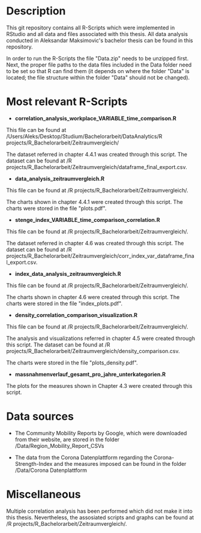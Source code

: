 # Description
This git repository contains all R-Scripts which were implemented in RStudio and all data and files associated with this thesis. All data analysis conducted in Aleksandar Maksimovic's bachelor thesis can be found in this repository.

In order to run the R-Scripts the file "Data.zip" needs to be unzipped first. Next, the proper file paths to the data files included in the Data folder need to be set so that R can find them (it depends on where the folder "Data" is located; the file structure within the folder "Data" should not be changed).


# Most relevant R-Scripts

 - **correlation_analysis_workplace_VARIABLE_time_comparison.R**

This file can be found at /Users/Aleks/Desktop/Studium/Bachelorarbeit/DataAnalytics/R projects/R_Bachelorarbeit/Zeitraumvergleich/

The dataset referred in chapter 4.4.1 was created through this script. The dataset can be found at 
/R projects/R_Bachelorarbeit/Zeitraumvergleich/dataframe_final_export.csv.

- **data_analysis_zeitraumvergleich.R**

This file can be found at /R projects/R_Bachelorarbeit/Zeitraumvergleich/.

The charts shown in chapter 4.4.1 were created through this script. The charts were stored in the file "plots.pdf".

 - **stenge_index_VARIABLE_time_comparison_correlation.R**

This file can be found at /R projects/R_Bachelorarbeit/Zeitraumvergleich/.

The dataset referred in chapter 4.6 was created through this script. The dataset can be found at 
/R projects/R_Bachelorarbeit/Zeitraumvergleich/corr_index_var_dataframe_final_export.csv.

- **index_data_analysis_zeitraumvergleich.R**

This file can be found at /R projects/R_Bachelorarbeit/Zeitraumvergleich/.

The charts shown in chapter 4.6 were created through this script. The charts were stored in the file "index_plots.pdf".

- **density_correlation_comparison_visualization.R**

This file can be found at /R projects/R_Bachelorarbeit/Zeitraumvergleich/.

The analysis and visualizations referred in chapter 4.5 were created through this script. The dataset can be found at 
/R projects/R_Bachelorarbeit/Zeitraumvergleich/density_comparison.csv.

The charts were stored in the file "plots_density.pdf".


- **massnahmenverlauf_gesamt_pro_jahre_unterkategorien.R**

The plots for the measures shown in Chapter 4.3 were created through this script.


# Data sources

- The Community Mobility Reports by Google, which were downloaded from their website, are stored in the folder /Data/Region_Mobility_Report_CSVs

- The data from the Corona Datenplattform regarding the Corona-Strength-Index and the measures imposed can be found in the folder /Data/Corona Datenplattform


# Miscellaneous

Multiple correlation analysis has been performed which did not make it into this thesis. Nevertheless, the assosiated scripts and graphs can be found at
/R projects/R_Bachelorarbeit/Zeitraumvergleich/.
















